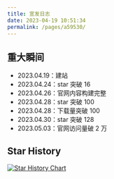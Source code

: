 ```yaml
---
title: 宣发日志
date: 2023-04-19 10:51:34
permalink: /pages/a59530/
---
```


## 重大瞬间

- 2023.04.19：建站
- 2023.04.24：star 突破 16
- 2023.04.26：官网内容构建完整
- 2023.04.28：star 突破 100
- 2023.04.28：下载量突破 100
- 2023.04.30：star 突破 128
- 2023.05.03：官网访问量破 2 万

## Star History

[![Star History Chart](https://api.star-history.com/svg?repos=Thysrael/Ficus&type=Date)](https://star-history.com/#Thysrael/Ficus&Date)

